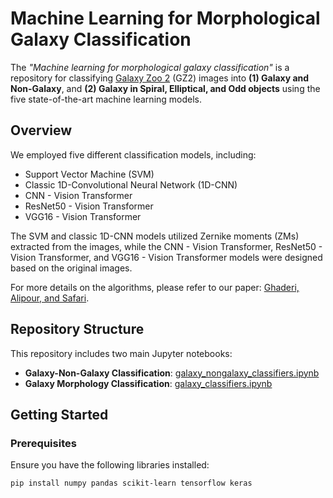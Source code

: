 <!-- # Machine learning for morphological galaxy classification 

The *"Machine learning for morphological galaxy classification"* is a repository for classifying [Galaxy Zoo 2](GZ2) images into (1) Galaxy and Non-Galaxy, and (2) Galaxy in Spiral, Elliptical, and Odd objects. We used five classification models including Supprot Vector Machine (SVM) and ..... The SVM and classic CNN used the Zernike moments (ZMs) extracted from images, while CNN - transformer and resnet and vgg .... designed base on original images. 

The details of algorithms where explained in [Ghaderi, Alipour, and Safari](paperlink).

This repository includes two python notebooks of the classifiers for galaxy-non-galaxy classification (ntebook name) and galaxies classification (notebook name). -->


# Machine Learning for Morphological Galaxy Classification

The *"Machine learning for morphological galaxy classification"* is a repository for classifying [Galaxy Zoo 2](https://data.galaxyzoo.org/#section-7) (GZ2) images into **(1) Galaxy and Non-Galaxy**, and **(2) Galaxy in Spiral, Elliptical, and Odd objects** using the five state-of-the-art machine learning models.

## Overview

We employed five different classification models, including:

- Support Vector Machine (SVM)
- Classic 1D-Convolutional Neural Network (1D-CNN)
- CNN - Vision Transformer
- ResNet50 - Vision Transformer
- VGG16 - Vision Transformer

The SVM and classic 1D-CNN models utilized Zernike moments (ZMs) extracted from the images, while the CNN - Vision Transformer, ResNet50 - Vision Transformer, and VGG16 - Vision Transformer models were designed based on the original images.

For more details on the algorithms, please refer to our paper: [Ghaderi, Alipour, and Safari](paperlink).

## Repository Structure

This repository includes two main Jupyter notebooks:

- **Galaxy-Non-Galaxy Classification**: [galaxy_nongalaxy_classifiers.ipynb](https://github.com/hmddev1/machine_learning_for_morphological_galaxy_classification/blob/main/galaxy_nongalaxy_classifiers.ipynb)
- **Galaxy Morphology Classification**: [galaxy_classifiers.ipynb](https://github.com/hmddev1/machine_learning_for_morphological_galaxy_classification/blob/main/galaxy_classifier.ipynb)

## Getting Started

### Prerequisites

Ensure you have the following libraries installed:

```bash
pip install numpy pandas scikit-learn tensorflow keras
